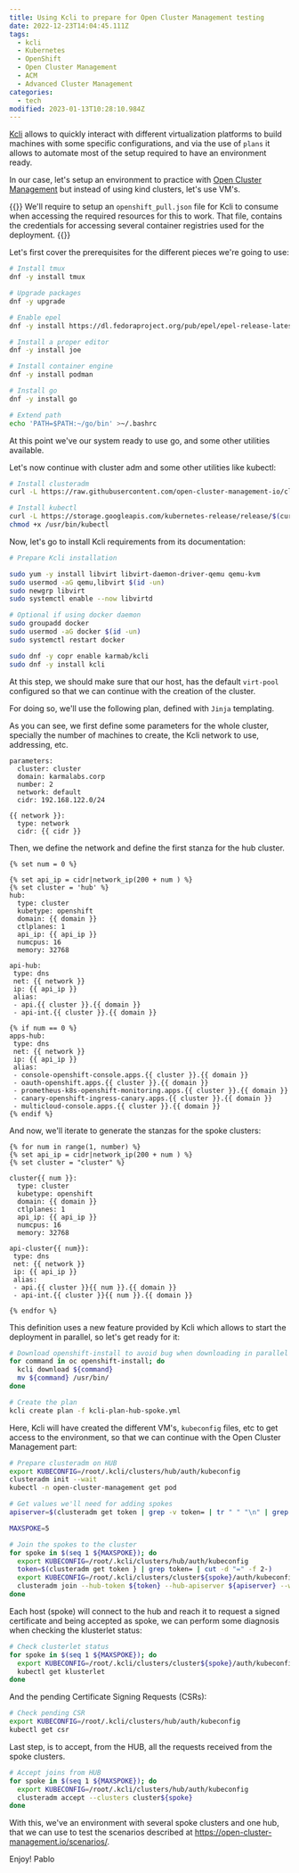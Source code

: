 ```yaml
---
title: Using Kcli to prepare for Open Cluster Management testing
date: 2022-12-23T14:04:45.111Z
tags:
  - kcli
  - Kubernetes
  - OpenShift
  - Open Cluster Management
  - ACM
  - Advanced Cluster Management
categories:
  - tech
modified: 2023-01-13T10:28:10.984Z
---
```


[Kcli](https://github.com/karmab/Kcli) allows to quickly interact with different virtualization platforms to build machines with some specific configurations, and via the use of `plans` it allows to automate most of the setup required to have an environment ready.

In our case, let's setup an environment to practice with [Open Cluster Management](https://open-cluster-management.io/getting-started/quick-start/) but instead of using kind clusters, let's use VM's.

{{<note>}}
We'll require to setup an `openshift_pull.json` file for Kcli to consume when accessing the required resources for this to work. That file, contains the credentials for accessing several container registries used for the deployment.
{{</note>}}

Let's first cover the prerequisites for the different pieces we're going to use:

```sh
# Install tmux
dnf -y install tmux

# Upgrade packages
dnf -y upgrade

# Enable epel
dnf -y install https://dl.fedoraproject.org/pub/epel/epel-release-latest-8.noarch.rpm

# Install a proper editor
dnf -y install joe

# Install container engine
dnf -y install podman

# Install go
dnf -y install go

# Extend path
echo 'PATH=$PATH:~/go/bin' >~/.bashrc
```

At this point we've our system ready to use go, and some other utilities available.

Let's now continue with cluster adm and some other utilities like kubectl:

```sh
# Install clusteradm
curl -L https://raw.githubusercontent.com/open-cluster-management-io/clusteradm/main/install.sh | bash

# Install kubectl
curl -L https://storage.googleapis.com/kubernetes-release/release/$(curl -s https://storage.googleapis.com/kubernetes-release/release/stable.txt)/bin/linux/amd64/kubectl >/usr/bin/kubectl
chmod +x /usr/bin/kubectl

```

Now, let's go to install Kcli requirements from its documentation:

```sh
# Prepare Kcli installation

sudo yum -y install libvirt libvirt-daemon-driver-qemu qemu-kvm
sudo usermod -aG qemu,libvirt $(id -un)
sudo newgrp libvirt
sudo systemctl enable --now libvirtd

# Optional if using docker daemon
sudo groupadd docker
sudo usermod -aG docker $(id -un)
sudo systemctl restart docker

sudo dnf -y copr enable karmab/kcli
sudo dnf -y install kcli
```

At this step, we should make sure that our host, has the default `virt-pool` configured so that we can continue with the creation of the cluster.

For doing so, we'll use the following plan, defined with `Jinja` templating.

As you can see, we first define some parameters for the whole cluster, specially the number of machines to create, the Kcli network to use, addressing, etc.

```jinja
parameters:
  cluster: cluster
  domain: karmalabs.corp
  number: 2
  network: default
  cidr: 192.168.122.0/24

{{ network }}:
  type: network
  cidr: {{ cidr }}

```

Then, we define the network and define the first stanza for the hub cluster.

```jinja
{% set num = 0 %}

{% set api_ip = cidr|network_ip(200 + num ) %}
{% set cluster = 'hub' %}
hub:
  type: cluster
  kubetype: openshift
  domain: {{ domain }}
  ctlplanes: 1
  api_ip: {{ api_ip }}
  numcpus: 16
  memory: 32768

api-hub:
 type: dns
 net: {{ network }}
 ip: {{ api_ip }}
 alias:
 - api.{{ cluster }}.{{ domain }}
 - api-int.{{ cluster }}.{{ domain }}

{% if num == 0 %}
apps-hub:
 type: dns
 net: {{ network }}
 ip: {{ api_ip }}
 alias:
 - console-openshift-console.apps.{{ cluster }}.{{ domain }}
 - oauth-openshift.apps.{{ cluster }}.{{ domain }}
 - prometheus-k8s-openshift-monitoring.apps.{{ cluster }}.{{ domain }}
 - canary-openshift-ingress-canary.apps.{{ cluster }}.{{ domain }}
 - multicloud-console.apps.{{ cluster }}.{{ domain }}
{% endif %}
```

And now, we'll iterate to generate the stanzas for the spoke clusters:

```jinja
{% for num in range(1, number) %}
{% set api_ip = cidr|network_ip(200 + num ) %}
{% set cluster = "cluster" %}

cluster{{ num }}:
  type: cluster
  kubetype: openshift
  domain: {{ domain }}
  ctlplanes: 1
  api_ip: {{ api_ip }}
  numcpus: 16
  memory: 32768

api-cluster{{ num}}:
 type: dns
 net: {{ network }}
 ip: {{ api_ip }}
 alias:
 - api.{{ cluster }}{{ num }}.{{ domain }}
 - api-int.{{ cluster }}{{ num }}.{{ domain }}

{% endfor %}
```

This definition uses a new feature provided by Kcli which allows to start the deployment in parallel, so let's get ready for it:

```sh
# Download openshift-install to avoid bug when downloading in parallel during plan creation
for command in oc openshift-install; do
  kcli download ${command}
  mv ${command} /usr/bin/
done

# Create the plan
kcli create plan -f kcli-plan-hub-spoke.yml
```

Here, Kcli will have created the different VM's, `kubeconfig` files, etc to get access to the environment, so that we can continue with the Open Cluster Management part:

```sh
# Prepare clusteradm on HUB
export KUBECONFIG=/root/.kcli/clusters/hub/auth/kubeconfig
clusteradm init --wait
kubectl -n open-cluster-management get pod

# Get values we'll need for adding spokes
apiserver=$(clusteradm get token | grep -v token= | tr " " "\n" | grep apiserver -A1 | tail -1)

MAXSPOKE=5

# Join the spokes to the cluster
for spoke in $(seq 1 ${MAXSPOKE}); do
  export KUBECONFIG=/root/.kcli/clusters/hub/auth/kubeconfig
  token=$(clusteradm get token } | grep token= | cut -d "=" -f 2-)
  export KUBECONFIG=/root/.kcli/clusters/cluster${spoke}/auth/kubeconfig
  clusteradm join --hub-token ${token} --hub-apiserver ${apiserver} --wait --cluster-name "cluster${spoke}" # --force-internal-endpoint-lookup
done
```

Each host (spoke) will connect to the hub and reach it to request a signed certificate and being accepted as spoke, we can perform some diagnosis when checking the klusterlet status:

```sh
# Check clusterlet status
for spoke in $(seq 1 ${MAXSPOKE}); do
  export KUBECONFIG=/root/.kcli/clusters/cluster${spoke}/auth/kubeconfig
  kubectl get klusterlet
done
```

And the pending Certificate Signing Requests (CSRs):

```sh
# Check pending CSR
export KUBECONFIG=/root/.kcli/clusters/hub/auth/kubeconfig
kubectl get csr
```

Last step, is to accept, from the HUB, all the requests received from the spoke clusters.

```sh
# Accept joins from HUB
for spoke in $(seq 1 ${MAXSPOKE}); do
  export KUBECONFIG=/root/.kcli/clusters/hub/auth/kubeconfig
  clusteradm accept --clusters cluster${spoke}
done
```

With this, we've an environment with several spoke clusters and one hub, that we can use to test the scenarios described at <https://open-cluster-management.io/scenarios/>.

Enjoy!
Pablo
